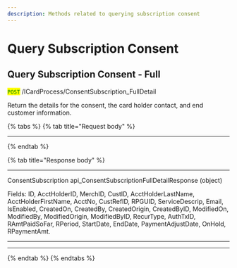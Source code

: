 ```yaml
---
description: Methods related to querying subscription consent
---
```


# Query Subscription Consent

## Query Subscription Consent - Full

<mark style="color:green;">`POST`</mark> /ICardProcess/ConsentSubscription\_FullDetail

Return the details for the consent, the card holder contact, and end customer information.

{% tabs %}
{% tab title="Request body" %}
***
{% endtab %}

{% tab title="Response body" %}
***

ConsentSubscription api\_ConsentSubscriptionFullDetailResponse (object)

Fields: ID, AcctHolderID, MerchID, CustID, AcctHolderLastName, AcctHolderFirstName, AcctNo, CustRefID, RPGUID, ServiceDescrip, Email, IsEnabled, CreatedOn, CreatedBy, CreatedOrigin, CreatedByID, ModifiedOn, ModifiedBy, ModifiedOrigin, ModifiedByID, RecurType, AuthTxID, RAmtPaidSoFar, RPeriod, StartDate, EndDate, PaymentAdjustDate, OnHold, RPaymentAmt.

***

***
{% endtab %}
{% endtabs %}



